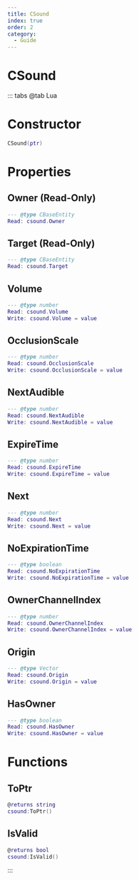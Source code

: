 ```yaml
---
title: CSound
index: true
order: 2
category:
  - Guide
---
```


# CSound

::: tabs
@tab Lua
# Constructor
```lua
CSound(ptr)
```
# Properties
## Owner (Read-Only)
```lua
--- @type CBaseEntity
Read: csound.Owner
```
## Target (Read-Only)
```lua
--- @type CBaseEntity
Read: csound.Target
```
## Volume 
```lua
--- @type number
Read: csound.Volume
Write: csound.Volume = value
```
## OcclusionScale 
```lua
--- @type number
Read: csound.OcclusionScale
Write: csound.OcclusionScale = value
```
## NextAudible 
```lua
--- @type number
Read: csound.NextAudible
Write: csound.NextAudible = value
```
## ExpireTime 
```lua
--- @type number
Read: csound.ExpireTime
Write: csound.ExpireTime = value
```
## Next 
```lua
--- @type number
Read: csound.Next
Write: csound.Next = value
```
## NoExpirationTime 
```lua
--- @type boolean
Read: csound.NoExpirationTime
Write: csound.NoExpirationTime = value
```
## OwnerChannelIndex 
```lua
--- @type number
Read: csound.OwnerChannelIndex
Write: csound.OwnerChannelIndex = value
```
## Origin 
```lua
--- @type Vector
Read: csound.Origin
Write: csound.Origin = value
```
## HasOwner 
```lua
--- @type boolean
Read: csound.HasOwner
Write: csound.HasOwner = value
```
# Functions
## ToPtr
```lua
@returns string
csound:ToPtr()
```
## IsValid
```lua
@returns bool
csound:IsValid()
```

:::